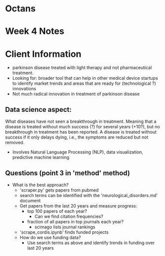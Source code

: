# Octans

# Week 4 Notes
#
# Client Information
- parkinson disease treated with light therapy and not pharmaceutical treatment.
- Looking for: broader tool that can help in other medical device startups to identify market trends and areas that are ready for (technological ?) innovations
- Not much radical innovation in treatment of parkinson disease
## Data science aspect:
What diseases have not seen a breakthrough in treatment. Meaning that a disease is treated without much success (?) for several years (+10?), but no breakthrough in treatment has been reported. A disease is treated without success if it only delays dying, i.e., the symptoms are reduced but not removed.
- Involves Natural Language Processing (NLP), data visualization, predictive machine learning


## Questions (point 3 in 'method' method)
* What is the best approach?
  * 'scraper.py' gets papers from pubmed
  * search terms can be identified with the 'neurological_disorders.md' document
  * Get papers from the last 20 years and measure progress:
    * top 100 papers of each year?
      * Can we find citation frequencies?
    * fraction of all papers in top journals each year?
      * scimago lists journal rankings
  * 'scrape_cordis.ipynb' finds funded projects
  * How do we use funding data?
    * Use search terms as above and identify trends in funding over last 20 years
